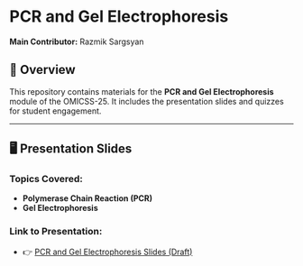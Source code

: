 # PCR and Gel Electrophoresis

**Main Contributor:** Razmik Sargsyan

## 📑 Overview

This repository contains materials for the **PCR and Gel Electrophoresis** module of the OMICSS-25.
It includes the presentation slides and quizzes for student engagement.

---

## 🖥️ Presentation Slides

### Topics Covered:

* **Polymerase Chain Reaction (PCR)**
* **Gel Electrophoresis**

### Link to Presentation:

* 👉 [PCR and Gel Electrophoresis Slides (Draft)](https://docs.google.com/presentation/d/1H_sfJ5oq8GtrkskQf71bnDlZEpSfhqjmJBk-AE27vKw/edit?slide=id.p#slide=id.p) <!-- Replace with your actual link -->

